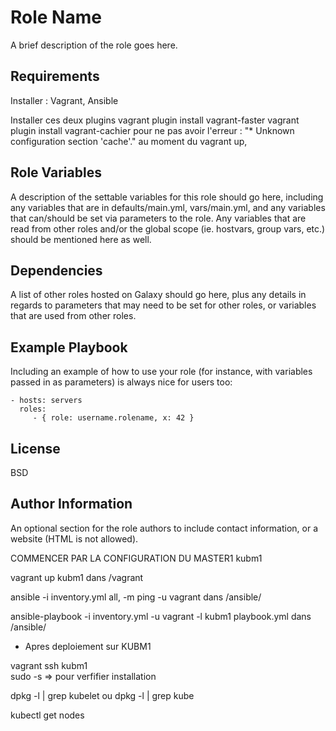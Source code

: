 Role Name
=========

A brief description of the role goes here.

Requirements
------------
Installer : Vagrant, Ansible

Installer ces deux plugins 
vagrant plugin install vagrant-faster
vagrant plugin install vagrant-cachier
pour ne pas avoir  l'erreur : "* Unknown configuration section 'cache'." au moment du vagrant up,

Role Variables
--------------

A description of the settable variables for this role should go here, including any variables that are in defaults/main.yml, vars/main.yml, and any variables that can/should be set via parameters to the role. Any variables that are read from other roles and/or the global scope (ie. hostvars, group vars, etc.) should be mentioned here as well.

Dependencies
------------

A list of other roles hosted on Galaxy should go here, plus any details in regards to parameters that may need to be set for other roles, or variables that are used from other roles.

Example Playbook
----------------

Including an example of how to use your role (for instance, with variables passed in as parameters) is always nice for users too:

    - hosts: servers
      roles:
         - { role: username.rolename, x: 42 }

License
-------

BSD

Author Information
------------------

An optional section for the role authors to include contact information, or a website (HTML is not allowed).

COMMENCER PAR LA CONFIGURATION DU MASTER1 kubm1

vagrant up kubm1 dans /vagrant

ansible -i inventory.yml all, -m ping -u vagrant dans /ansible/

ansible-playbook -i inventory.yml -u vagrant -l kubm1 playbook.yml dans /ansible/

* Apres deploiement sur KUBM1

vagrant ssh kubm1  
sudo -s
=> pour verfifier installation

dpkg -l | grep kubelet ou dpkg -l | grep kube

kubectl get nodes



